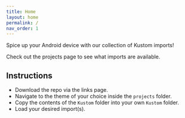 ```yaml
---
title: Home
layout: home
permalink: /
nav_order: 1
---
```


Spice up your Android device with our collection of Kustom imports!

Check out the projects page to see what imports are available.

## Instructions

 * Download the repo via the links page.
 * Navigate to the theme of your choice inside the `projects` folder.
 * Copy the contents of the `Kustom` folder into your own `Kustom` folder.
 * Load your desired import(s).
  
